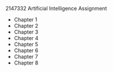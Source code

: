 2147332 Artificial Intelligence Assignment


- Chapter 1
- Chapter 2
- Chapter 3
- Chapter 4
- Chapter 5
- Chapter 6
- Chapter 7
- Chapter 8

